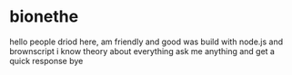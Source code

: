 # bionethe
hello people
driod here, am friendly and good was build with node.js and brownscript
i know theory about everything
ask me anything and get a quick response
bye
